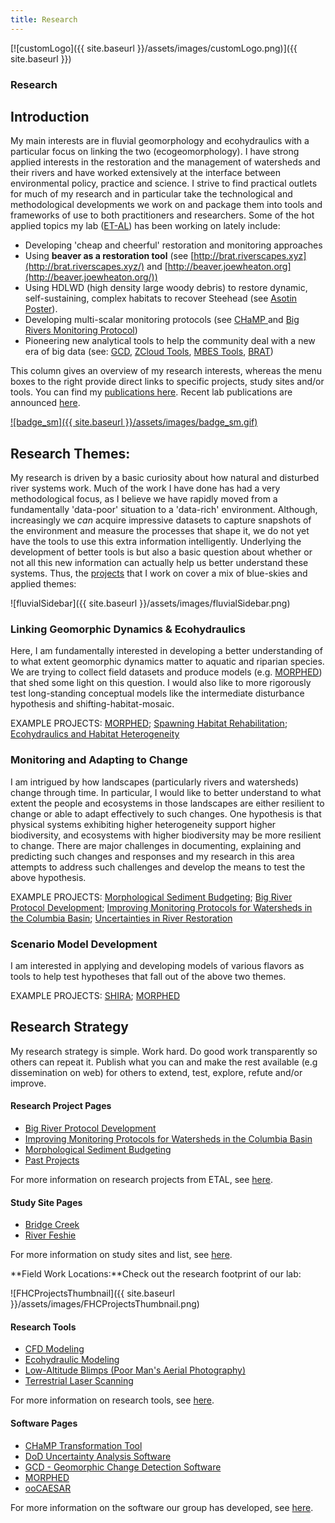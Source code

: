 ```yaml
---
title: Research
---
```




[![customLogo]({{ site.baseurl }}/assets/images/customLogo.png)]({{ site.baseurl }})

### Research

## Introduction

My main interests are in fluvial geomorphology and ecohydraulics with a particular focus on linking the two (ecogeomorphology). I have strong applied interests in the restoration and the management of watersheds and their rivers and have worked extensively at the interface between environmental policy, practice and science. I strive to find practical outlets for much of my research and in particular take the technological and methodological developments we work on and package them into tools and frameworks of use to both practitioners and researchers. Some of the hot applied topics my lab ([ET-AL](http://etal.joewheaton.org/)) has been working on lately include:

- Developing 'cheap and cheerful' restoration and monitoring approaches
- Using **beaver as a restoration tool** (see [http://brat.riverscapes.xyz](http://brat.riverscapes.xyz/) and [http://beaver.joewheaton.org](http://beaver.joewheaton.org/))
- Using HDLWD (high density large woody debris) to restore dynamic, self-sustaining, complex habitats to recover Steehead (see [Asotin Poster](http://etal.usu.edu/Downloads/Posters/Asotin_flattened.png)).
- Developing multi-scalar monitoring protocols (see [CHaMP ](http://champmonitoring.org/)and [Big Rivers Monitoring Protocol](http://etal.joewheaton.org/projects/past-projects/Big-Rivers-Protocol))
- Pioneering new analytical tools to help the community deal with a new era of big data (see: [GCD](http://gcd.joewheaton.org/), [ZCloud Tools](http://etal.joewheaton.org/projects/current-projects/development-of-integrated-airborne-and-ground-based-lidar-tools-for-earth-sciences), [MBES Tools](http://mbes.joewheaton.org/), [BRAT](http://brat.riverscapes.xyz/))

This column gives an overview of my research interests, whereas the menu boxes to the right provide direct links to specific projects, study sites and/or tools. You can find my [publications here](http://www.joewheaton.org/Home/research/publications).  Recent lab publications are announced [here](http://etal.joewheaton.org/et-al-news/new-fhc-et-al-or-elr-publications).

[![badge_sm]({{ site.baseurl }}/assets/images/badge_sm.gif)](http://www.researcherid.com/rid/F-1965-2010)

## Research Themes:

My research is driven by a basic curiosity about how natural and disturbed river systems work. Much of the work I have done has had a very methodological focus, as I believe we have rapidly moved from a fundamentally 'data-poor' situation to a 'data-rich' environment. Although, increasingly we *can* acquire impressive datasets to capture snapshots of the environment and measure the processes that shape it, we do not yet have the tools to use this extra information intelligently. Underlying the development of better tools is but also a basic question about whether or not all this new information can actually help us better understand these systems. Thus, the [projects](http://www.joewheaton.org/Home/research/Projects) that I work on cover a mix of blue-skies and applied themes:

![fluvialSidebar]({{ site.baseurl }}/assets/images/fluvialSidebar.png)

### Linking Geomorphic Dynamics & Ecohydraulics

Here, I am fundamentally interested in developing a better understanding of to what extent geomorphic dynamics matter to aquatic and riparian species. We are trying to collect field datasets and produce models (e.g. [MORPHED](http://www.joewheaton.org/Home/research/software/morphed)) that shed some light on this question. I would also like to more rigorously test long-standing conceptual models like the intermediate disturbance hypothesis and shifting-habitat-mosaic. 

EXAMPLE PROJECTS:  [MORPHED](http://www.joewheaton.org/Home/research/software/morphed); [Spawning Habitat Rehabilitation](http://www.joewheaton.org/Home/research/projects-1/past-projects/spawning-habitat-integrated-rehabilitation-approach-shira-); [Ecohydraulics and Habitat Heterogeneity](http://www.joewheaton.org/Home/research/projects-1/past-projects/ecohydraulics-habitat-heterogeneity)

### Monitoring and Adapting to Change

I am intrigued by how landscapes (particularly rivers and watersheds) change through time. In particular, I would like to better understand to what extent the people and ecosystems in those landscapes are either resilient to change or able to adapt effectively to such changes. One hypothesis is that physical systems exhibiting higher heterogeneity support higher biodiversity, and ecosystems with higher biodiversity may be more resilient to change. There are major challenges in documenting, explaining and predicting such changes and responses and my research in this area attempts to address such challenges and develop the means to test the above hypothesis. 

EXAMPLE PROJECTS: [Morphological Sediment Budgeting](http://www.joewheaton.org/Home/research/projects-1/morphological-sediment-budgeting); [Big River Protocol Development](http://www.joewheaton.org/Home/research/projects-1/big-river-protocol-development); [Improving Monitoring Protocols for Watersheds in the Columbia Basin](http://www.joewheaton.org/Home/research/projects-1/improving-monitoring-protocols-for-watersheds-in-the-columbia-basin); [Uncertainties in River Restoration](http://www.joewheaton.org/Home/research/projects-1/past-projects/uncertainties-in-river-restoration)

### Scenario Model Development

I am interested in applying and developing models of various flavors as tools to help test hypotheses that fall out of the above two themes. 

EXAMPLE PROJECTS: [SHIRA](http://www.joewheaton.org/Home/research/projects-1/past-projects/spawning-habitat-integrated-rehabilitation-approach-shira-); [MORPHED](http://www.joewheaton.org/Home/research/software/morphed)

## Research Strategy

My research strategy is simple. Work hard. Do good work transparently so others can repeat it. Publish what you can and make the rest available (e.g dissemination on web) for others to extend, test, explore, refute and/or improve.



#### Research Project Pages

- [Big River Protocol Development](http://www.joewheaton.org/Home/research/projects-1/big-river-protocol-development)
- [Improving Monitoring Protocols for Watersheds in the Columbia Basin](http://www.joewheaton.org/Home/research/projects-1/improving-monitoring-protocols-for-watersheds-in-the-columbia-basin)
- [Morphological Sediment Budgeting](http://www.joewheaton.org/Home/research/projects-1/morphological-sediment-budgeting)
- [Past Projects](http://www.joewheaton.org/Home/research/projects-1/past-projects)

For more information on research projects from ETAL, see [here](http://etal.joewheaton.org/projects).



#### Study Site Pages

- [Bridge Creek](http://www.joewheaton.org/Home/research/study-sites/bridge-creek)
- [River Feshie](http://www.joewheaton.org/Home/research/study-sites/river-feshie)

For more information on study sites and list, see [here](http://www.joewheaton.org/Home/research/study-sites).



**Field Work Locations:**Check out the research footprint of our lab:

![FHCProjectsThumbnail]({{ site.baseurl }}/assets/images/FHCProjectsThumbnail.png)



#### Research Tools

- [CFD Modeling](http://www.joewheaton.org/Home/research/tools/cfd-modeling)
- [Ecohydraulic Modeling](http://www.joewheaton.org/Home/research/tools/ecohydraulic-modeling)
- [Low-Altitude Blimps (Poor Man's Aerial Photography)](http://www.joewheaton.org/Home/research/tools/low-altitude-blimps-poor-man-s-aerial-photography)
- [Terrestrial Laser Scanning](http://www.joewheaton.org/Home/research/tools/terrestrial-laser-scanning)

For more information on research tools, see [here](http://www.joewheaton.org/Home/research/tools).



#### Software Pages

- [CHaMP Transformation Tool](http://www.joewheaton.org/Home/research/software/CHaMP_Transformation_Tool)
- [DoD Uncertainty Analysis Software](http://www.joewheaton.org/Home/research/software/dod-uncertainty-analysis-software)
- [GCD - Geomorphic Change Detection Software](http://www.joewheaton.org/Home/research/software/GCD)
- [MORPHED](http://www.joewheaton.org/Home/research/software/morphed)
- [ooCAESAR](http://www.joewheaton.org/Home/research/software/oocaesar)

For more information on the software our group has developed, see [here](http://www.joewheaton.org/Home/research/software).